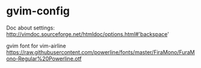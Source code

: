# gvim-config

Doc about settings:
  http://vimdoc.sourceforge.net/htmldoc/options.html#'backspace'

gvim font for vim-airline
  https://raw.githubusercontent.com/powerline/fonts/master/FiraMono/FuraMono-Regular%20Powerline.otf
